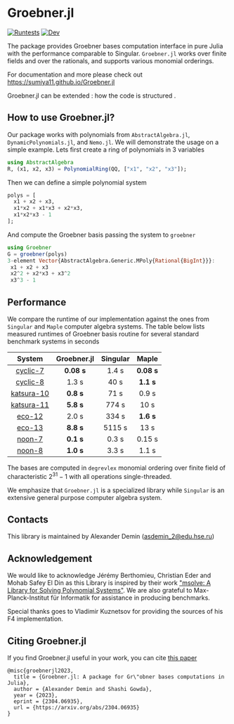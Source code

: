 # Groebner.jl

[![Runtests](https://github.com/sumiya11/Groebner.jl/actions/workflows/Runtests.yml/badge.svg)](https://github.com/sumiya11/Groebner.jl/actions/workflows/Runtests.yml)
[![Dev](https://img.shields.io/badge/docs-dev-blue.svg)](https://sumiya11.github.io/Groebner.jl)


The package provides Groebner bases computation interface in pure Julia with the performance comparable to Singular.
`Groebner.jl` works over finite fields and over the rationals, and supports various monomial orderings.

For documentation and more please check out https://sumiya11.github.io/Groebner.jl

Groebner.jl can be extended : how the code is structured .

## How to use Groebner.jl?

Our package works with polynomials from `AbstractAlgebra.jl`, `DynamicPolynomials.jl`, and `Nemo.jl`. We will demonstrate the usage on a simple example. Lets first create a ring of polynomials in 3 variables

```julia
using AbstractAlgebra
R, (x1, x2, x3) = PolynomialRing(QQ, ["x1", "x2", "x3"]);
```

Then we can define a simple polynomial system

```julia
polys = [
  x1 + x2 + x3,
  x1*x2 + x1*x3 + x2*x3,
  x1*x2*x3 - 1
];
```

And compute the Groebner basis passing the system to `groebner`


```julia
using Groebner
G = groebner(polys)
3-element Vector{AbstractAlgebra.Generic.MPoly{Rational{BigInt}}}:
 x1 + x2 + x3
 x2^2 + x2*x3 + x3^2
 x3^3 - 1
```

## Performance

We compare the runtime of our implementation against the ones from `Singular` and `Maple` computer algebra systems. The table below lists measured runtimes of Groebner basis routine for several standard benchmark systems in seconds

|   System    |  Groebner.jl    | Singular | Maple |
| :---:       | :---: | :----: |  :---:   |
| [cyclic-7](https://github.com/sumiya11/Groebner.jl/tree/master/benchmark/systems/standard/cyclic12.txt)   | **0.08 s**  | 1.4 s    | **0.08 s** |
| [cyclic-8](https://github.com/sumiya11/Groebner.jl/tree/master/benchmark/systems/standard/cyclic13.txt)   |  1.3 s  | 40 s    | **1.1 s** |
| [katsura-10](https://github.com/sumiya11/Groebner.jl/tree/master/benchmark/systems/standard/katsura9.txt)    | **0.8 s**  | 71 s    | 0.9 s |
| [katsura-11](https://github.com/sumiya11/Groebner.jl/tree/master/benchmark/systems/standard/katsura10.txt)  |  **5.8 s**  | 774 s   | 10 s |
| [eco-12](https://github.com/sumiya11/Groebner.jl/tree/master/benchmark/systems/standard/eco10.txt)   |  2.0 s  | 334 s   | **1.6 s** |
| [eco-13](https://github.com/sumiya11/Groebner.jl/tree/master/benchmark/systems/standard/eco11.txt)   | **8.8 s**  | 5115 s   | 13 s |
| [noon-7](https://github.com/sumiya11/Groebner.jl/tree/master/benchmark/systems/standard/noon7.txt)      |  **0.1 s**  | 0.3 s    | 0.15 s |
| [noon-8](https://github.com/sumiya11/Groebner.jl/tree/master/benchmark/systems/standard/noon8.txt)      |  **1.0 s**  | 3.3 s    | 1.1 s |

The bases are computed in `degrevlex` monomial ordering over finite field of characteristic $2^{31}-1$ with all operations single-threaded.

We emphasize that `Groebner.jl` is a specialized library while `Singular` is an extensive general purpose computer algebra system.

## Contacts

This library is maintained by Alexander Demin (<asdemin_2@edu.hse.ru>)

## Acknowledgement

We would like to acknowledge Jérémy Berthomieu, Christian Eder and Mohab Safey El Din as this Library is inspired by their work ["msolve: A Library for Solving Polynomial Systems"](https://arxiv.org/abs/2104.03572). We are also grateful to Max-Planck-Institut für Informatik for assistance in producing benchmarks.

Special thanks goes to Vladimir Kuznetsov for providing the sources of his F4 implementation.

## Citing Groebner.jl

If you find Groebner.jl useful in your work, you can cite [this paper](https://arxiv.org/abs/2304.06935)

```
@misc{groebnerjl2023,
  title = {Groebner.jl: A package for Gr\"obner bases computations in Julia}, 
  author = {Alexander Demin and Shashi Gowda},
  year = {2023},
  eprint = {2304.06935},
  url = {https://arxiv.org/abs/2304.06935}
}
```
